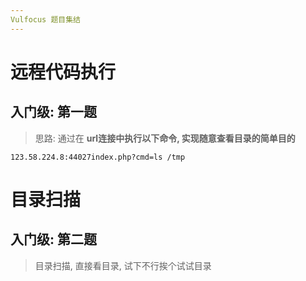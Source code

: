 ```yaml
---
Vulfocus 题目集结
---
```


# 远程代码执行

## 入门级: 第一题

> 思路: 通过在 **url连接中执行以下命令, 实现随意查看目录的简单目的**

```
123.58.224.8:44027index.php?cmd=ls /tmp
```





# 目录扫描

## 入门级: 第二题

> 目录扫描, 直接看目录, 试下不行挨个试试目录